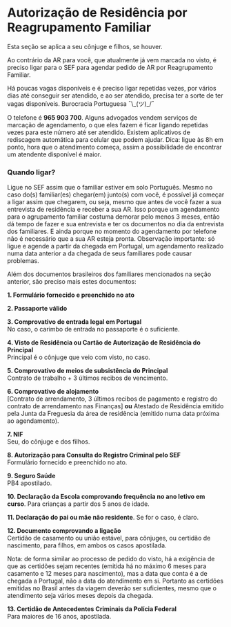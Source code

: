 # Autorização de Residência por Reagrupamento Familiar

Esta seção se aplica a seu cônjuge e filhos, se houver.

Ao contrário da AR para você, que atualmente já vem marcada no visto, é preciso ligar para o SEF para agendar pedido de AR por Reagrupamento Familiar.

Há poucas vagas disponíveis e é preciso ligar repetidas vezes, por vários dias até conseguir ser atendido, e ao ser atendido, precisa ter a sorte de ter vagas disponíveis. Burocracia Portuguesa ¯\\\_(ツ)\_/¯

O telefone é **965 903 700**. Alguns advogados vendem serviços de marcação de agendamento, o que eles fazem é ficar ligando repetidas vezes para este número até ser atendido. Existem aplicativos de rediscagem automática para celular que podem ajudar. Dica: ligue às 8h em ponto, hora que o atendimento começa, assim a possibilidade de encontrar um atendente disponível é maior.

### Quando ligar?
Ligue no SEF assim que o familiar estiver em solo Português. Mesmo no caso do(s) familiar(es) chegar(em) junto(s) com você, é possível já começar a ligar assim que chegarem, ou seja, mesmo que antes de você fazer a sua entrevista de residência e receber a sua AR. Isso porque um agendamento para o agrupamento familiar costuma demorar pelo menos 3 meses, então dá tempo de fazer e sua entrevista e ter os documentos no dia da entrevista dos familiares. E ainda porque no momento do agendamento por telefone não é necessário que a sua AR esteja pronta.
Observação importante: só ligue e agende a partir da chegada em Portugal, um agendamento realizado numa data anterior a da chegada de seus familiares pode causar problemas.

Além dos documentos brasileiros dos familiares mencionados na seção anterior, são preciso mais estes documentos:

**1. Formulário fornecido e preenchido no ato**

**2. Passaporte válido**

**3. Comprovativo de entrada legal em Portugal**\
No caso, o carimbo de entrada no passaporte é o suficiente.

**4. Visto de Residência ou Cartão de Autorização de Residência do Principal**\
Principal é o cônjuge que veio com visto, no caso.

**5. Comprovativo de meios de subsistência do Principal**\
Contrato de trabalho + 3 últimos recibos de vencimento.

**6. Comprovativo de alojamento**\
\[Contrato de arrendamento, 3 últimos recibos de pagamento e registro do contrato de arrendamento nas Finanças] **ou** Atestado de Residência emitido pela Junta da Freguesia da área de residência (emitido numa data próxima ao agendamento).

**7. NIF**\
Seu, do cônjuge e dos filhos.

**8. Autorização para Consulta do Registro Criminal pelo SEF**\
Formulário fornecido e preenchido no ato.

**9. Seguro Saúde**\
PB4 apostilado.

**10. Declaração da Escola comprovando frequência no ano letivo em curso**. Para crianças a partir dos 5 anos de idade.

**11. Declaração do pai ou mãe não residente**. Se for o caso, é claro.

**12. Documento comprovando a ligação**\
Certidão de casamento ou união estável, para cônjuges, ou certidão de nascimento, para filhos, em ambos os casos apostilada.

Nota: de forma similar ao processo de pedido do visto, há a exigência de que as certidões sejam recentes (emitida há no máximo 6 meses para casamento e 12 meses para nascimento), mas a data que conta é a de chegada a Portugal, não a data do atendimento em si. Portanto as certidões emitidas no Brasil antes da viagem deverão ser suficientes, mesmo que o atendimento seja vários meses depois da chegada.

**13. Certidão de Antecedentes Criminais da Polícia Federal**\
Para maiores de 16 anos, apostilada.
